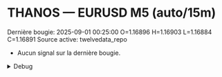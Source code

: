 # THANOS — EURUSD M5 (auto/15m)
Dernière bougie: 2025-09-01 00:25:00  O=1.16896  H=1.16903  L=1.16884  C=1.16891
Source active: twelvedata_repo

- Aucun signal sur la dernière bougie.

<details><summary>Debug</summary>

- TD_API_KEY manquant.

</details>